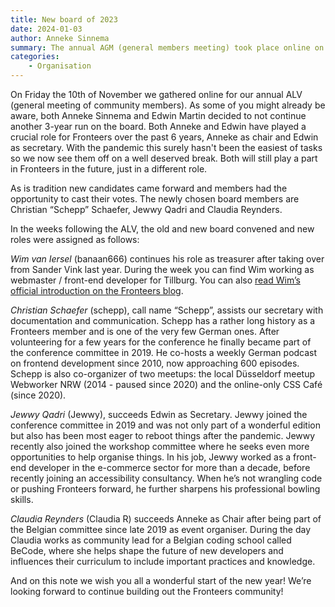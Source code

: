 ```yaml
---
title: New board of 2023
date: 2024-01-03
author: Anneke Sinnema
summary: The annual AGM (general members meeting) took place online on Friday, November 10. As many probably already knew, Anneke Sinnema and Edwin Martin have decided not to renew their roles on the board. Both Anneke and Edwin have played a crucial role for Fronteers over the past 6 years, Anneke as chairwoman and Edwin as secretary.
categories:
    - Organisation
---
```


On Friday the 10th of November we gathered online for our annual ALV (general meeting of community members). As some of you might already be aware, both Anneke Sinnema and Edwin Martin decided to not continue another 3-year run on the board. Both Anneke and Edwin have played a crucial role for Fronteers over the past 6 years, Anneke as chair and Edwin as secretary.
With the pandemic this surely hasn't been the easiest of tasks so we now see them off on a well deserved break. Both will still play a part in Fronteers in the future, just in a different role.

As is tradition new candidates came forward and members had the opportunity to cast their votes. The newly chosen board members are Christian “Schepp” Schaefer, Jewwy Qadri and Claudia Reynders.

In the weeks following the ALV, the old and new board convened and new roles were assigned as follows:

_Wim van Iersel_ (banaan666) continues his role as treasurer after taking over from Sander Vink last year.
During the week you can find Wim working as webmaster / front-end developer for Tillburg. You can also [read Wim’s official introduction on the Fronteers blog](/nl/blog/2022/11/nieuw-bestuurslid-wim-van-iersel).

_Christian Schaefer_ (schepp), call name “Schepp”, assists our secretary with documentation and communication. Schepp has a rather long history as a Fronteers member and is one of the very few German ones. After volunteering for a few years for the conference he finally became part of the conference committee in 2019. He co-hosts a weekly German podcast on frontend development since 2010, now approaching 600 episodes. Schepp is also co-organizer of two meetups: the local Düsseldorf meetup Webworker NRW (2014 - paused since 2020) and the online-only CSS Café (since 2020).

_Jewwy Qadri_ (Jewwy), succeeds Edwin as Secretary. Jewwy joined the conference committee in 2019 and was not only part of a wonderful edition but also has been most eager to reboot things after the pandemic. Jewwy recently also joined the workshop committee where he seeks even more opportunities to help organise things. In his job, Jewwy worked as a front-end developer in the e-commerce sector for more than a decade, before recently joining an accessibility consultancy. When he’s not wrangling code or pushing Fronteers forward, he further sharpens his professional bowling skills.

_Claudia Reynders_ (Claudia R) succeeds Anneke as Chair after being part of the Belgian committee since late 2019 as event organiser. During the day Claudia works as community lead for a Belgian coding school called BeCode, where she helps shape the future of new developers and influences their curriculum to include important practices and knowledge.

And on this note we wish you all a wonderful start of the new year! We’re looking forward to continue building out the Fronteers community!
